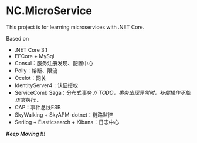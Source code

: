 # NC.MicroService

This project is for learning microservices with .NET Core.

Based on 
- .NET Core 3.1 
- EFCore + MySql
- Consul：服务注册发现、配置中心
- Polly：熔断、限流
- Ocelot：网关
- IdentityServer4：认证授权
- ServiceComb Saga：分布式事务 *// TODO，事务出现异常时，补偿操作不能正常执行...*
- CAP：事件总线ESB
- SkyWalking + SkyAPM-dotnet：链路监控
- Serilog + Elasticsearch + Kibana：日志中心

***Keep Moving !!!***